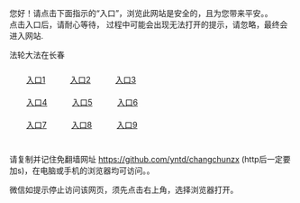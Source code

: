 您好！请点击下面指示的“入口”，浏览此网站是安全的，且为您带来平安。。 <br/>
点击入口后，请耐心等待， 过程中可能会出现无法打开的提示，请忽略，最终会进入网站. </br>

法轮大法在长春<br/>
<div style="padding:10px"><a style="margin:20px" target="_blank" href="https://d39vdgc1x1autl.cloudfront.net/2Qpsp?jruxig" id="ccLink1" rel="nofollow">入口1</a> <a target="_blank" style="margin:20px" href="https://def8j64qg99jh.cloudfront.net/2Qpsp?uuqzg" id="ccLink2" rel="nofollow">入口2</a> <a style="margin:20px" target="_blank" href="https://d1pfz8a3ncoq73.cloudfront.net/2Qpsp?bwzrhvjv" id="ccLink3" rel="nofollow">入口3</a></div>

<div style="padding:10px" ><a style="margin:20px" target="_blank" href="https://d39vdgc1x1autl.cloudfront.net/2Qpsp?jruxig" id="ccLink4" rel="nofollow">入口4</a> <a style="margin:20px" href="https://def8j64qg99jh.cloudfront.net/2Qpsp?uuqzg" target="_blank" id="ccLink5" rel="nofollow">入口5</a> <a style="margin:20px" href="https://d1pfz8a3ncoq73.cloudfront.net/2Qpsp?bwzrhvjv" target="_blank" id="ccLink6" rel="nofollow">入口6</a></div>

<div style="padding:10px"><a style="margin:20px" target="_blank" href="https://d39vdgc1x1autl.cloudfront.net/2Qpsp?jruxig" id="ccLink7" rel="nofollow">入口7</a> <a style="margin:20px" href="https://def8j64qg99jh.cloudfront.net/2Qpsp?uuqzg" target="_blank" id="ccLink8" rel="nofollow">入口8</a> <a style="margin:20px" target="_blank" href="https://d1pfz8a3ncoq73.cloudfront.net/2Qpsp?bwzrhvjv" id="ccLink9" rel="nofollow">入口9</a></div>

<br/>



请复制并记住免翻墙网址 https://github.com/yntd/changchunzx (http后一定要加s)，在电脑或手机的浏览器均可访问。。<br/>

微信如提示停止访问该网页，须先点击右上角，选择浏览器打开。
